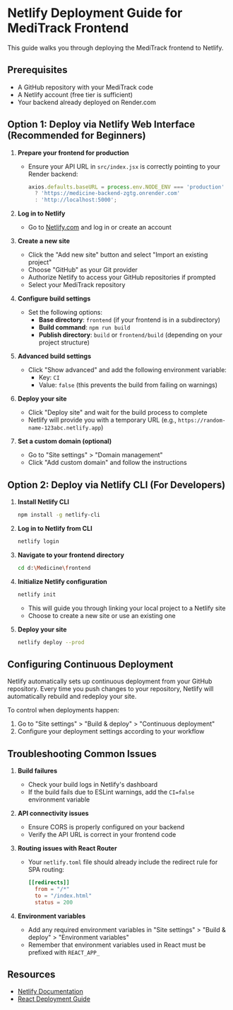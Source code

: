 # Netlify Deployment Guide for MediTrack Frontend

This guide walks you through deploying the MediTrack frontend to Netlify.

## Prerequisites

- A GitHub repository with your MediTrack code
- A Netlify account (free tier is sufficient)
- Your backend already deployed on Render.com

## Option 1: Deploy via Netlify Web Interface (Recommended for Beginners)

1. **Prepare your frontend for production**
   - Ensure your API URL in `src/index.jsx` is correctly pointing to your Render backend:
     ```javascript
     axios.defaults.baseURL = process.env.NODE_ENV === 'production'
       ? 'https://medicine-backend-zgtg.onrender.com'
       : 'http://localhost:5000';
     ```

2. **Log in to Netlify**
   - Go to [Netlify.com](https://netlify.com) and log in or create an account

3. **Create a new site**
   - Click the "Add new site" button and select "Import an existing project"
   - Choose "GitHub" as your Git provider
   - Authorize Netlify to access your GitHub repositories if prompted
   - Select your MediTrack repository

4. **Configure build settings**
   - Set the following options:
     - **Base directory**: `frontend` (if your frontend is in a subdirectory)
     - **Build command**: `npm run build`
     - **Publish directory**: `build` or `frontend/build` (depending on your project structure)

5. **Advanced build settings**
   - Click "Show advanced" and add the following environment variable:
     - Key: `CI`
     - Value: `false` (this prevents the build from failing on warnings)

6. **Deploy your site**
   - Click "Deploy site" and wait for the build process to complete
   - Netlify will provide you with a temporary URL (e.g., `https://random-name-123abc.netlify.app`)

7. **Set a custom domain (optional)**
   - Go to "Site settings" > "Domain management"
   - Click "Add custom domain" and follow the instructions

## Option 2: Deploy via Netlify CLI (For Developers)

1. **Install Netlify CLI**
   ```bash
   npm install -g netlify-cli
   ```

2. **Log in to Netlify from CLI**
   ```bash
   netlify login
   ```

3. **Navigate to your frontend directory**
   ```bash
   cd d:\Medicine\frontend
   ```

4. **Initialize Netlify configuration**
   ```bash
   netlify init
   ```
   - This will guide you through linking your local project to a Netlify site
   - Choose to create a new site or use an existing one

5. **Deploy your site**
   ```bash
   netlify deploy --prod
   ```

## Configuring Continuous Deployment

Netlify automatically sets up continuous deployment from your GitHub repository. Every time you push changes to your repository, Netlify will automatically rebuild and redeploy your site.

To control when deployments happen:
1. Go to "Site settings" > "Build & deploy" > "Continuous deployment"
2. Configure your deployment settings according to your workflow

## Troubleshooting Common Issues

1. **Build failures**
   - Check your build logs in Netlify's dashboard
   - If the build fails due to ESLint warnings, add the `CI=false` environment variable

2. **API connectivity issues**
   - Ensure CORS is properly configured on your backend
   - Verify the API URL is correct in your frontend code

3. **Routing issues with React Router**
   - Your `netlify.toml` file should already include the redirect rule for SPA routing:
     ```toml
     [[redirects]]
       from = "/*"
       to = "/index.html"
       status = 200
     ```

4. **Environment variables**
   - Add any required environment variables in "Site settings" > "Build & deploy" > "Environment variables"
   - Remember that environment variables used in React must be prefixed with `REACT_APP_`

## Resources

- [Netlify Documentation](https://docs.netlify.com/)
- [React Deployment Guide](https://create-react-app.dev/docs/deployment/#netlify)
